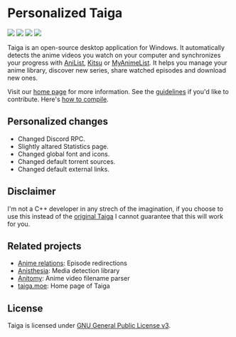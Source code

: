# Personalized Taiga

[![](https://img.shields.io/github/license/erengy/taiga)](https://github.com/erengy/taiga/blob/master/LICENSE)
[![](https://img.shields.io/github/v/release/erengy/taiga)](https://taiga.moe/download.php)
[![](https://img.shields.io/github/v/release/erengy/taiga?color=blue&include_prereleases)](https://github.com/erengy/taiga/releases)
[![](https://img.shields.io/discord/423475967051169813?logo=discord)](https://discord.gg/yeGNktZ)

Taiga is an open-source desktop application for Windows. It automatically detects the anime videos you watch on your computer and synchronizes your progress with [AniList](https://anilist.co), [Kitsu](https://kitsu.io) or [MyAnimeList](https://myanimelist.net). It helps you manage your anime library, discover new series, share watched episodes and download new ones.

Visit our [home page](https://taiga.moe) for more information. See the [guidelines](https://github.com/erengy/taiga/wiki/Guidelines) if you'd like to contribute. Here's [how to compile](https://github.com/erengy/taiga/wiki/How-to-Compile).

## Personalized changes
 - Changed Discord RPC.
 - Slightly altared Statistics page.
 - Changed global font and icons.
 - Changed default torrent sources.
 - Changed default external links.

## Disclaimer

I'm not a C++ developer in any strech of the imagination, if you choose to use this instead of the [original Taiga](https://github.com/erengy/taiga) I cannot guarantee that this will work for you.

## Related projects

- [Anime relations](https://github.com/erengy/anime-relations): Episode redirections
- [Anisthesia](https://github.com/erengy/anisthesia): Media detection library
- [Anitomy](https://github.com/erengy/anitomy): Anime video filename parser
- [taiga.moe](https://github.com/erengy/taiga-moe): Home page of Taiga

## License

Taiga is licensed under [GNU General Public License v3](https://www.gnu.org/licenses/gpl-3.0.html).

